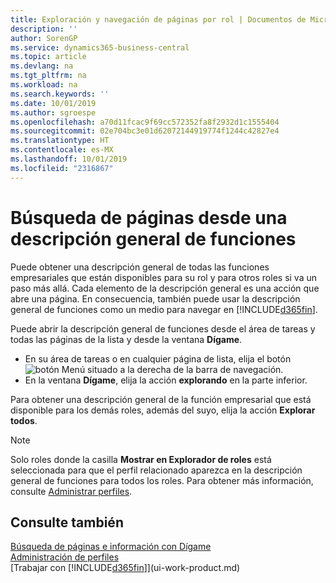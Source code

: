 ```yaml
---
title: Exploración y navegación de páginas por rol | Documentos de Microsoft
description: ''
author: SorenGP
ms.service: dynamics365-business-central
ms.topic: article
ms.devlang: na
ms.tgt_pltfrm: na
ms.workload: na
ms.search.keywords: ''
ms.date: 10/01/2019
ms.author: sgroespe
ms.openlocfilehash: a70d11fcac9f69cc572352fa8f2932d1c1555404
ms.sourcegitcommit: 02e704bc3e01d62072144919774f1244c42827e4
ms.translationtype: HT
ms.contentlocale: es-MX
ms.lasthandoff: 10/01/2019
ms.locfileid: "2316867"
---
```

# <a name="finding-pages-from-a-feature-overview"></a>Búsqueda de páginas desde una descripción general de funciones
Puede obtener una descripción general de todas las funciones empresariales que están disponibles para su rol y para otros roles si va un paso más allá. Cada elemento de la descripción general es una acción que abre una página. En consecuencia, también puede usar la descripción general de funciones como un medio para navegar en [!INCLUDE[d365fin](includes/d365fin_md.md)].

Puede abrir la descripción general de funciones desde el área de tareas y todas las páginas de la lista y desde la ventana **Dígame**.

- En su área de tareas o en cualquier página de lista, elija el botón ![botón Menú](media/ui_menu_button.png "botón Menú") situado a la derecha de la barra de navegación.
- En la ventana **Dígame**, elija la acción **explorando** en la parte inferior.

Para obtener una descripción general de la función empresarial que está disponible para los demás roles, además del suyo, elija la acción **Explorar todos**.

> [!NOTE]
> Solo roles donde la casilla **Mostrar en Explorador de roles** está seleccionada para que el perfil relacionado aparezca en la descripción general de funciones para todos los roles. Para obtener más información, consulte [Administrar perfiles](admin-users-profiles-roles.md).

## <a name="see-also"></a>Consulte también
[Búsqueda de páginas e información con Dígame](ui-search.md)  
[Administración de perfiles](admin-users-profiles-roles.md)  
[Trabajar con [!INCLUDE[d365fin](includes/d365fin_md.md)]](ui-work-product.md)
